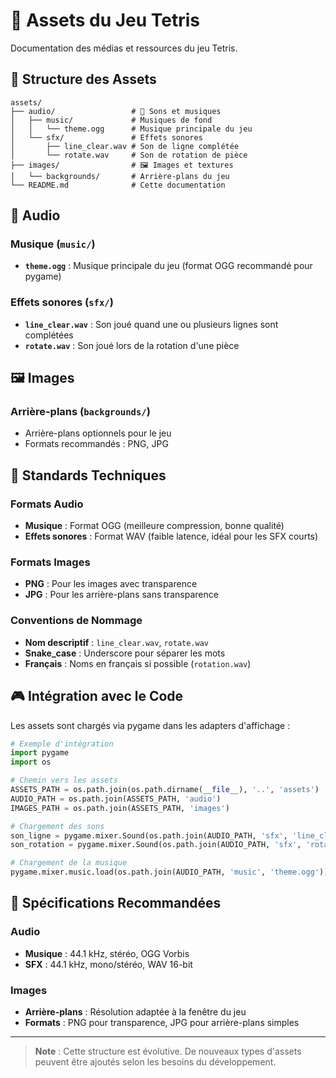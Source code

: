 # 🎨 Assets du Jeu Tetris

Documentation des médias et ressources du jeu Tetris.

## 📁 Structure des Assets

```
assets/
├── audio/                 # 🎵 Sons et musiques
│   ├── music/             # Musiques de fond
│   │   └── theme.ogg      # Musique principale du jeu
│   └── sfx/               # Effets sonores
│       ├── line_clear.wav # Son de ligne complétée
│       └── rotate.wav     # Son de rotation de pièce
├── images/                # 🖼️ Images et textures
│   └── backgrounds/       # Arrière-plans du jeu
└── README.md              # Cette documentation
```

## 🎵 Audio

### Musique (`music/`)
- **`theme.ogg`** : Musique principale du jeu (format OGG recommandé pour pygame)

### Effets sonores (`sfx/`)
- **`line_clear.wav`** : Son joué quand une ou plusieurs lignes sont complétées
- **`rotate.wav`** : Son joué lors de la rotation d'une pièce

## 🖼️ Images

### Arrière-plans (`backgrounds/`)
- Arrière-plans optionnels pour le jeu
- Formats recommandés : PNG, JPG

## 🔧 Standards Techniques

### Formats Audio
- **Musique** : Format OGG (meilleure compression, bonne qualité)
- **Effets sonores** : Format WAV (faible latence, idéal pour les SFX courts)

### Formats Images
- **PNG** : Pour les images avec transparence
- **JPG** : Pour les arrière-plans sans transparence

### Conventions de Nommage
- **Nom descriptif** : `line_clear.wav`, `rotate.wav`
- **Snake_case** : Underscore pour séparer les mots
- **Français** : Noms en français si possible (`rotation.wav`)

## 🎮 Intégration avec le Code

Les assets sont chargés via pygame dans les adapters d'affichage :

```python
# Exemple d'intégration
import pygame
import os

# Chemin vers les assets
ASSETS_PATH = os.path.join(os.path.dirname(__file__), '..', 'assets')
AUDIO_PATH = os.path.join(ASSETS_PATH, 'audio')
IMAGES_PATH = os.path.join(ASSETS_PATH, 'images')

# Chargement des sons
son_ligne = pygame.mixer.Sound(os.path.join(AUDIO_PATH, 'sfx', 'line_clear.wav'))
son_rotation = pygame.mixer.Sound(os.path.join(AUDIO_PATH, 'sfx', 'rotate.wav'))

# Chargement de la musique
pygame.mixer.music.load(os.path.join(AUDIO_PATH, 'music', 'theme.ogg'))
```

## 📏 Spécifications Recommandées

### Audio
- **Musique** : 44.1 kHz, stéréo, OGG Vorbis
- **SFX** : 44.1 kHz, mono/stéréo, WAV 16-bit

### Images
- **Arrière-plans** : Résolution adaptée à la fenêtre du jeu
- **Formats** : PNG pour transparence, JPG pour arrière-plans simples

---

> **Note** : Cette structure est évolutive. De nouveaux types d'assets peuvent être ajoutés selon les besoins du développement.
